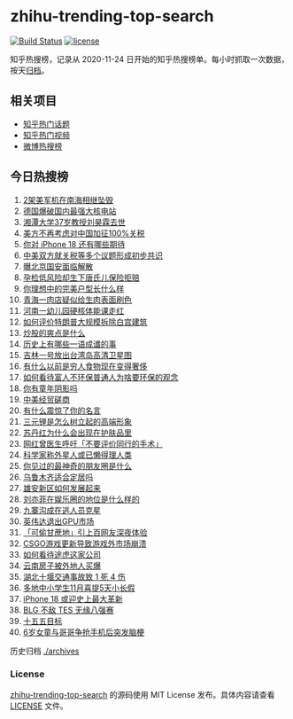 # zhihu-trending-top-search

[![Build Status](https://github.com/justjavac/zhihu-trending-top-search/workflows/ci/badge.svg?branch=main)](https://github.com/justjavac/zhihu-trending-top-search/actions)
[![license](https://img.shields.io/github/license/justjavac/zhihu-trending-top-search)](https://github.com/justjavac/zhihu-trending-top-search/blob/main/LICENSE)

知乎热搜榜，记录从 2020-11-24 日开始的知乎热搜榜单。每小时抓取一次数据，按天[归档](./archives)。

## 相关项目

- [知乎热门话题](https://github.com/justjavac/zhihu-trending-hot-questions)
- [知乎热门视频](https://github.com/justjavac/zhihu-trending-hot-video)
- [微博热搜榜](https://github.com/justjavac/weibo-trending-hot-search)

## 今日热搜榜

<!-- BEGIN -->
<!-- 最后更新时间 Mon Oct 27 2025 23:23:13 GMT+0800 (China Standard Time) -->

1. [2架美军机在南海相继坠毁](https://www.zhihu.com/search?q=2%E6%9E%B6%E7%BE%8E%E5%86%9B%E6%9C%BA%E5%9C%A8%E5%8D%97%E6%B5%B7%E7%9B%B8%E7%BB%A7%E5%9D%A0%E6%AF%81)
1. [德国爆破国内最强大核电站](https://www.zhihu.com/search?q=%E5%BE%B7%E5%9B%BD%E7%88%86%E7%A0%B4%E5%9B%BD%E5%86%85%E6%9C%80%E5%BC%BA%E5%A4%A7%E6%A0%B8%E7%94%B5%E7%AB%99)
1. [湘潭大学37岁教授刘昊霖去世](https://www.zhihu.com/search?q=%E6%B9%98%E6%BD%AD%E5%A4%A7%E5%AD%A637%E5%B2%81%E6%95%99%E6%8E%88%E5%88%98%E6%98%8A%E9%9C%96%E5%8E%BB%E4%B8%96)
1. [美方不再考虑对中国加征100%关税](https://www.zhihu.com/search?q=%E7%BE%8E%E6%96%B9%E4%B8%8D%E5%86%8D%E8%80%83%E8%99%91%E5%AF%B9%E4%B8%AD%E5%9B%BD%E5%8A%A0%E5%BE%81100%25%E5%85%B3%E7%A8%8E)
1. [你对 iPhone 18 还有哪些期待](https://www.zhihu.com/search?q=%E4%BD%A0%E5%AF%B9%20iPhone%2018%20%E8%BF%98%E6%9C%89%E5%93%AA%E4%BA%9B%E6%9C%9F%E5%BE%85)
1. [中美双方就关税等多个议题形成初步共识](https://www.zhihu.com/search?q=%E4%B8%AD%E7%BE%8E%E5%8F%8C%E6%96%B9%E5%B0%B1%E5%85%B3%E7%A8%8E%E7%AD%89%E5%A4%9A%E4%B8%AA%E8%AE%AE%E9%A2%98%E5%BD%A2%E6%88%90%E5%88%9D%E6%AD%A5%E5%85%B1%E8%AF%86)
1. [曝北京国安面临解散](https://www.zhihu.com/search?q=%E6%9B%9D%E5%8C%97%E4%BA%AC%E5%9B%BD%E5%AE%89%E9%9D%A2%E4%B8%B4%E8%A7%A3%E6%95%A3)
1. [孕检低风险却生下唐氏儿保险拒赔](https://www.zhihu.com/search?q=%E5%AD%95%E6%A3%80%E4%BD%8E%E9%A3%8E%E9%99%A9%E5%8D%B4%E7%94%9F%E4%B8%8B%E5%94%90%E6%B0%8F%E5%84%BF%E4%BF%9D%E9%99%A9%E6%8B%92%E8%B5%94)
1. [你理想中的完美户型长什么样](https://www.zhihu.com/search?q=%E4%BD%A0%E7%90%86%E6%83%B3%E4%B8%AD%E7%9A%84%E5%AE%8C%E7%BE%8E%E6%88%B7%E5%9E%8B%E9%95%BF%E4%BB%80%E4%B9%88%E6%A0%B7)
1. [青海一肉店疑似给生肉表面刷色](https://www.zhihu.com/search?q=%E9%9D%92%E6%B5%B7%E4%B8%80%E8%82%89%E5%BA%97%E7%96%91%E4%BC%BC%E7%BB%99%E7%94%9F%E8%82%89%E8%A1%A8%E9%9D%A2%E5%88%B7%E8%89%B2)
1. [河南一幼儿园硬核体能课走红](https://www.zhihu.com/search?q=%E6%B2%B3%E5%8D%97%E4%B8%80%E5%B9%BC%E5%84%BF%E5%9B%AD%E7%A1%AC%E6%A0%B8%E4%BD%93%E8%83%BD%E8%AF%BE%E8%B5%B0%E7%BA%A2)
1. [如何评价特朗普大规模拆除白宫建筑](https://www.zhihu.com/search?q=%E5%A6%82%E4%BD%95%E8%AF%84%E4%BB%B7%E7%89%B9%E6%9C%97%E6%99%AE%E5%A4%A7%E8%A7%84%E6%A8%A1%E6%8B%86%E9%99%A4%E7%99%BD%E5%AE%AB%E5%BB%BA%E7%AD%91)
1. [炒股的爽点是什么](https://www.zhihu.com/search?q=%E7%82%92%E8%82%A1%E7%9A%84%E7%88%BD%E7%82%B9%E6%98%AF%E4%BB%80%E4%B9%88)
1. [历史上有哪些一语成谶的事](https://www.zhihu.com/search?q=%E5%8E%86%E5%8F%B2%E4%B8%8A%E6%9C%89%E5%93%AA%E4%BA%9B%E4%B8%80%E8%AF%AD%E6%88%90%E8%B0%B6%E7%9A%84%E4%BA%8B)
1. [吉林一号放出台湾岛高清卫星图](https://www.zhihu.com/search?q=%E5%90%89%E6%9E%97%E4%B8%80%E5%8F%B7%E6%94%BE%E5%87%BA%E5%8F%B0%E6%B9%BE%E5%B2%9B%E9%AB%98%E6%B8%85%E5%8D%AB%E6%98%9F%E5%9B%BE)
1. [有什么以前是穷人食物现在变得奢侈](https://www.zhihu.com/search?q=%E6%9C%89%E4%BB%80%E4%B9%88%E4%BB%A5%E5%89%8D%E6%98%AF%E7%A9%B7%E4%BA%BA%E9%A3%9F%E7%89%A9%E7%8E%B0%E5%9C%A8%E5%8F%98%E5%BE%97%E5%A5%A2%E4%BE%88)
1. [如何看待富人不环保普通人为啥要环保的观念](https://www.zhihu.com/search?q=%E5%A6%82%E4%BD%95%E7%9C%8B%E5%BE%85%E5%AF%8C%E4%BA%BA%E4%B8%8D%E7%8E%AF%E4%BF%9D%E6%99%AE%E9%80%9A%E4%BA%BA%E4%B8%BA%E5%95%A5%E8%A6%81%E7%8E%AF%E4%BF%9D%E7%9A%84%E8%A7%82%E5%BF%B5)
1. [你有童年阴影吗](https://www.zhihu.com/search?q=%E4%BD%A0%E6%9C%89%E7%AB%A5%E5%B9%B4%E9%98%B4%E5%BD%B1%E5%90%97)
1. [中美经贸磋商](https://www.zhihu.com/search?q=%E4%B8%AD%E7%BE%8E%E7%BB%8F%E8%B4%B8%E7%A3%8B%E5%95%86)
1. [有什么震惊了你的名言](https://www.zhihu.com/search?q=%E6%9C%89%E4%BB%80%E4%B9%88%E9%9C%87%E6%83%8A%E4%BA%86%E4%BD%A0%E7%9A%84%E5%90%8D%E8%A8%80)
1. [三元锂是怎么树立起的高端形象](https://www.zhihu.com/search?q=%E4%B8%89%E5%85%83%E9%94%82%E6%98%AF%E6%80%8E%E4%B9%88%E6%A0%91%E7%AB%8B%E8%B5%B7%E7%9A%84%E9%AB%98%E7%AB%AF%E5%BD%A2%E8%B1%A1)
1. [苏丹红为什么会出现在护肤品里](https://www.zhihu.com/search?q=%E8%8B%8F%E4%B8%B9%E7%BA%A2%E4%B8%BA%E4%BB%80%E4%B9%88%E4%BC%9A%E5%87%BA%E7%8E%B0%E5%9C%A8%E6%8A%A4%E8%82%A4%E5%93%81%E9%87%8C)
1. [网红曾医生呼吁「不要评价同行的手术」](https://www.zhihu.com/search?q=%E7%BD%91%E7%BA%A2%E6%9B%BE%E5%8C%BB%E7%94%9F%E5%91%BC%E5%90%81%E3%80%8C%E4%B8%8D%E8%A6%81%E8%AF%84%E4%BB%B7%E5%90%8C%E8%A1%8C%E7%9A%84%E6%89%8B%E6%9C%AF%E3%80%8D)
1. [科学家称外星人或已懒得理人类](https://www.zhihu.com/search?q=%E7%A7%91%E5%AD%A6%E5%AE%B6%E7%A7%B0%E5%A4%96%E6%98%9F%E4%BA%BA%E6%88%96%E5%B7%B2%E6%87%92%E5%BE%97%E7%90%86%E4%BA%BA%E7%B1%BB)
1. [你见过的最神奇的朋友圈是什么](https://www.zhihu.com/search?q=%E4%BD%A0%E8%A7%81%E8%BF%87%E7%9A%84%E6%9C%80%E7%A5%9E%E5%A5%87%E7%9A%84%E6%9C%8B%E5%8F%8B%E5%9C%88%E6%98%AF%E4%BB%80%E4%B9%88)
1. [乌鲁木齐适合定居吗](https://www.zhihu.com/search?q=%E4%B9%8C%E9%B2%81%E6%9C%A8%E9%BD%90%E9%80%82%E5%90%88%E5%AE%9A%E5%B1%85%E5%90%97)
1. [雄安新区如何发展起来](https://www.zhihu.com/search?q=%E9%9B%84%E5%AE%89%E6%96%B0%E5%8C%BA%E5%A6%82%E4%BD%95%E5%8F%91%E5%B1%95%E8%B5%B7%E6%9D%A5)
1. [刘亦菲在娱乐圈的地位是什么样的](https://www.zhihu.com/search?q=%E5%88%98%E4%BA%A6%E8%8F%B2%E5%9C%A8%E5%A8%B1%E4%B9%90%E5%9C%88%E7%9A%84%E5%9C%B0%E4%BD%8D%E6%98%AF%E4%BB%80%E4%B9%88%E6%A0%B7%E7%9A%84)
1. [九寨沟成在逃人员克星](https://www.zhihu.com/search?q=%E4%B9%9D%E5%AF%A8%E6%B2%9F%E6%88%90%E5%9C%A8%E9%80%83%E4%BA%BA%E5%91%98%E5%85%8B%E6%98%9F)
1. [英伟达退出GPU市场](https://www.zhihu.com/search?q=%E8%8B%B1%E4%BC%9F%E8%BE%BE%E9%80%80%E5%87%BAGPU%E5%B8%82%E5%9C%BA)
1. [「可偷甘蔗地」引上百网友深夜体验](https://www.zhihu.com/search?q=%E3%80%8C%E5%8F%AF%E5%81%B7%E7%94%98%E8%94%97%E5%9C%B0%E3%80%8D%E5%BC%95%E4%B8%8A%E7%99%BE%E7%BD%91%E5%8F%8B%E6%B7%B1%E5%A4%9C%E4%BD%93%E9%AA%8C)
1. [CSGO游戏更新导致游戏外市场崩溃](https://www.zhihu.com/search?q=CSGO%E6%B8%B8%E6%88%8F%E6%9B%B4%E6%96%B0%E5%AF%BC%E8%87%B4%E6%B8%B8%E6%88%8F%E5%A4%96%E5%B8%82%E5%9C%BA%E5%B4%A9%E6%BA%83)
1. [如何看待途虎这家公司](https://www.zhihu.com/search?q=%E5%A6%82%E4%BD%95%E7%9C%8B%E5%BE%85%E9%80%94%E8%99%8E%E8%BF%99%E5%AE%B6%E5%85%AC%E5%8F%B8)
1. [云南房子被外地人买爆](https://www.zhihu.com/search?q=%E4%BA%91%E5%8D%97%E6%88%BF%E5%AD%90%E8%A2%AB%E5%A4%96%E5%9C%B0%E4%BA%BA%E4%B9%B0%E7%88%86)
1. [湖北十堰交通事故致 1 死 4 伤](https://www.zhihu.com/search?q=%E6%B9%96%E5%8C%97%E5%8D%81%E5%A0%B0%E4%BA%A4%E9%80%9A%E4%BA%8B%E6%95%85%E8%87%B4%201%20%E6%AD%BB%204%20%E4%BC%A4)
1. [多地中小学生11月喜提5天小长假](https://www.zhihu.com/search?q=%E5%A4%9A%E5%9C%B0%E4%B8%AD%E5%B0%8F%E5%AD%A6%E7%94%9F11%E6%9C%88%E5%96%9C%E6%8F%905%E5%A4%A9%E5%B0%8F%E9%95%BF%E5%81%87)
1. [iPhone 18 或迎史上最大革新](https://www.zhihu.com/search?q=iPhone%2018%20%E6%88%96%E8%BF%8E%E5%8F%B2%E4%B8%8A%E6%9C%80%E5%A4%A7%E9%9D%A9%E6%96%B0)
1. [BLG 不敌 TES 无缘八强赛](https://www.zhihu.com/search?q=BLG%20%E4%B8%8D%E6%95%8C%20TES%20%E6%97%A0%E7%BC%98%E5%85%AB%E5%BC%BA%E8%B5%9B)
1. [十五五目标](https://www.zhihu.com/search?q=%E5%8D%81%E4%BA%94%E4%BA%94%E7%9B%AE%E6%A0%87)
1. [6岁女童与哥哥争抢手机后突发脑梗](https://www.zhihu.com/search?q=6%E5%B2%81%E5%A5%B3%E7%AB%A5%E4%B8%8E%E5%93%A5%E5%93%A5%E4%BA%89%E6%8A%A2%E6%89%8B%E6%9C%BA%E5%90%8E%E7%AA%81%E5%8F%91%E8%84%91%E6%A2%97)

<!-- END -->

历史归档 [./archives](./archives)

### License

[zhihu-trending-top-search](https://github.com/justjavac/zhihu-trending-top-search) 的源码使用 MIT License
发布。具体内容请查看 [LICENSE](./LICENSE) 文件。
